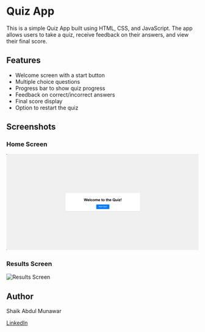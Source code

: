 # Quiz App

This is a simple Quiz App built using HTML, CSS, and JavaScript. The app allows users to take a quiz, receive feedback on their answers, and view their final score.

## Features

- Welcome screen with a start button
- Multiple choice questions
- Progress bar to show quiz progress
- Feedback on correct/incorrect answers
- Final score display
- Option to restart the quiz

## Screenshots

### Home Screen
![Home Screen](images/Home_page.png)

### Results Screen
![Results Screen](images/Result.png)

## Author

Shaik Abdul Munawar

[LinkedIn](https://www.linkedin.com/in/shaik-abdul-munawar-b35821284)
